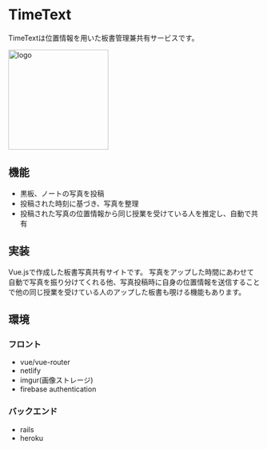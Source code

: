 # TimeText

TimeTextは位置情報を用いた板書管理兼共有サービスです。

<img src="https://static.face9363.net/static/img/icons/timetext_black.svg" alt="logo" width="200"/>

## 機能
- 黒板、ノートの写真を投稿
- 投稿された時刻に基づき、写真を整理
- 投稿された写真の位置情報から同じ授業を受けている人を推定し、自動で共有

## 実装
Vue.jsで作成した板書写真共有サイトです。
写真をアップした時間にあわせて自動で写真を振り分けてくれる他、写真投稿時に自身の位置情報を送信することで他の同じ授業を受けている人のアップした板書も覗ける機能もあります。

## 環境
### フロント
- vue/vue-router
- netlify
- imgur(画像ストレージ)
- firebase authentication
### バックエンド
- rails
- heroku

